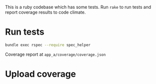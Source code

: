 This is a ruby codebase which has some tests. Run `rake` to run tests and report coverage results to code climate.

# Run tests

```sh
bundle exec rspec --require spec_helper
```

Coverage report at `app_a/coverage/coverage.json`


# Upload coverage


